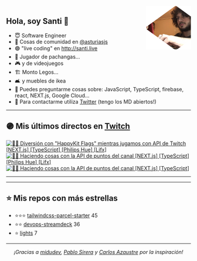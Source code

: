 <img height="120" align="right" src="./.github/avatar.png" />

## Hola, soy Santi 🚀

- 😇 Software Engineer
- 📅 Cosas de comunidad en [@asturiasjs](https://twitter.com/asturiasjs)
- 🟣 "live coding" en http://santi.live 
- 🏀 Jugador de pachangas...
- 🎮 y de videojuegos 
- 🏗 Monto Legos...
- 🛋 y muebles de ikea 
- 🤔 Puedes preguntarme cosas sobre: JavaScript, TypeScript, firebase, react, NEXT.js, Google Cloud...
- 📝 Para contactarme utiliza [Twitter](https://twitter.com/SantiMA10) (tengo los MD abiertos!)

---

## 🟣 Mis últimos directos en [Twitch](http://santi.live)

<a href='https://www.twitch.tv/videos/981396197' target='_blank'>
<img width='30%' src='https://static-cdn.jtvnw.net/cf_vods/dgeft87wbj63p/795051476d9e697f8215_santima10_41713266412_1617994176/thumb/thumb0-320x180.jpg' alt='🧑‍💻  Diversión con "HappyKit Flags" mientras jugamos con API de Twitch [NEXT.js] [TypeScript] [Philips Hue] [Lifx]' />
</a><a href='https://www.twitch.tv/videos/974922443' target='_blank'>
<img width='30%' src='https://static-cdn.jtvnw.net/cf_vods/dgeft87wbj63p/7bbef2f2c94a5e5ef319_santima10_41651614044_1617525199/thumb/thumb0-320x180.jpg' alt='🧑‍💻   Haciendo cosas con la API de puntos del canal [NEXT.js] [TypeScript] [Philips Hue] [Lifx]' />
</a><a href='https://www.twitch.tv/videos/972841958' target='_blank'>
<img width='30%' src='https://static-cdn.jtvnw.net/cf_vods/dgeft87wbj63p/f17d6d62340dd79ac7dc_santima10_41633407276_1617388581/thumb/thumb0-320x180.jpg' alt='🧑‍💻   Haciendo cosas con la API de puntos del canal [NEXT.js] [TypeScript]' />
</a>

---

---

## ⭐️ Mis repos con más estrellas

- ⭐️⭐️⭐️ [tailwindcss-parcel-starter](https://github.com/SantiMA10/tailwindcss-parcel-starter) 45
- ⭐️⭐️ [devops-streamdeck](https://github.com/SantiMA10/devops-streamdeck) 36
- ⭐️ [lights](https://github.com/streamdevs/lights) 7

---

<p align="center">
<i>¡Gracias a <a href="https://github.com/midudev" target="_blank"> midudev</a>, <a href="https://github.com/pablosirera" taget="_blank">Pablo Sirera</a> y <a href="https://github.com/carlosazaustre" target="_blank">Carlos Azaustre</a> por la inspiración!</i>
</p>
